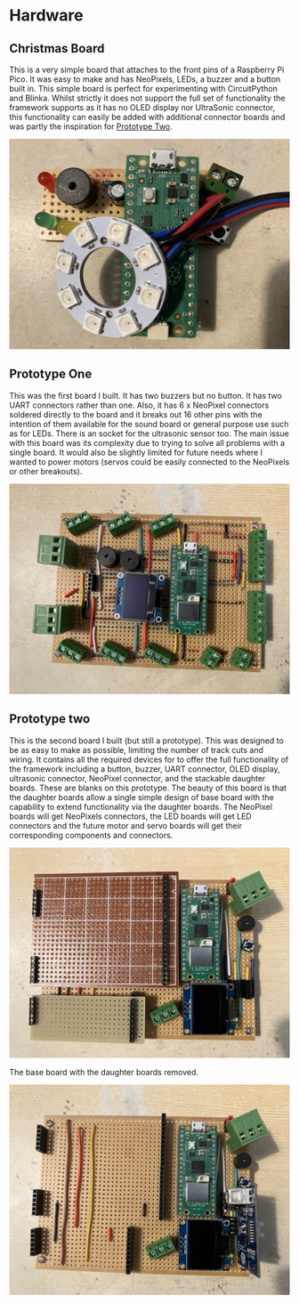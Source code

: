 # Hardware

## Christmas Board

This is a very simple board that attaches to the front pins of a
Raspberry Pi Pico. It was easy to make and has NeoPixels, LEDs,
a buzzer and a button built in. This simple board is perfect for
experimenting with CircuitPython and Blinka. Whilst strictly it
does not support the full set of functionality the framework supports
as it has no OLED display nor UltraSonic connector, this functionality
can easily be added with additional connector boards and was partly
the inspiration for [Prototype Two](#prototype-two).

![image](./images/christmas-board.jpg)

## Prototype One

This was the first board I built. It has two buzzers but no button.
It has two UART connectors rather than one. Also, it has 6 x NeoPixel
connectors soldered directly to the board and it breaks out 16 other
pins with the intention of them available for the sound board or
general purpose use such as for LEDs. There is an socket for the
ultrasonic sensor too. The main issue with this board was its
complexity due to trying to solve all problems with a single board.
It would also be slightly limited for future needs where I wanted
to power motors (servos could be easily connected to the NeoPixels
or other breakouts).

![image](./images/prototype-1.jpg)

## Prototype two

This is the second board I built (but still a prototype). This was
designed to be as easy to make as possible, limiting the number of
track cuts and wiring. It contains all the required devices for to
offer the full functionality of the framework including a button,
buzzer, UART connector, OLED display, ultrasonic connector, NeoPixel
connector, and the stackable daughter boards. These are blanks on
this prototype. The beauty of this board is that the daughter boards
allow a single simple design of base board with the capability to
extend functionality via the daughter boards. The NeoPixel boards
will get NeoPixels connectors, the LED boards will get LED connectors
and the future motor and servo boards will get their corresponding
components and connectors.

![image](./images/prototype-2.jpg)

The base board with the daughter boards removed.

![image](./images/prototype-2-no-daughter-boards.jpg)

